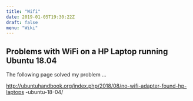 ```yaml
---
title: "Wifi"
date: 2019-01-05T19:30:22Z
draft: false
menu: "Wiki"
---
```

## Problems with WiFi on a HP Laptop running Ubuntu 18.04

The following page solved my problem ...

http://ubuntuhandbook.org/index.php/2018/08/no-wifi-adapter-found-hp-laptops    -ubuntu-18-04/

